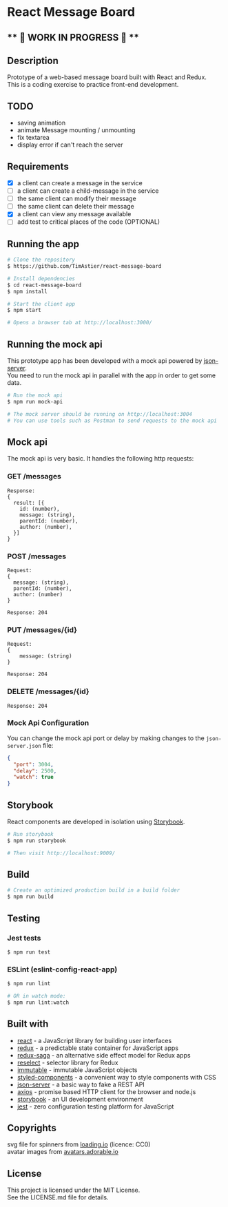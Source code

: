 # React Message Board

## \** 🔨 WORK IN PROGRESS 🔨 \**

## Description
Prototype of a web-based message board built with React and Redux.  
This is a coding exercise to practice front-end development.

## TODO

- saving animation
- animate Message mounting / unmounting
- fix textarea
- display error if can't reach the server


## Requirements

- [x] a client can create a message in the service
- [ ] a client can create a child-message in the service
- [ ] the same client can modify their message
- [ ] the same client can delete their message
- [x] a client can view any message available
- [ ] add test to critical places of the code (OPTIONAL)

## Running the app

```sh
# Clone the repository
$ https://github.com/TimAstier/react-message-board

# Install dependencies
$ cd react-message-board
$ npm install

# Start the client app
$ npm start

# Opens a browser tab at http://localhost:3000/
```

## Running the mock api

This prototype app has been developed with a mock api powered by [json-server](https://github.com/typicode/json-server).  
You need to run the mock api in parallel with the app in order to get some data.

```sh
# Run the mock api
$ npm run mock-api

# The mock server should be running on http://localhost:3004
# You can use tools such as Postman to send requests to the mock api
```

## Mock api

The mock api is very basic. It handles the following http requests:

### GET /messages  
```
Response:
{
  result: [{
  	id: (number),
  	message: (string),
  	parentId: (number),
  	author: (number),
  }]
}
```

### POST /messages
```
Request:
{
  message: (string),
  parentId: (number),
  author: (number)
}

Response: 204
```

### PUT /messages/{id}
```
Request:
{
	message: (string)
}

Response: 204
```

### DELETE /messages/{id}
```
Response: 204
```

### Mock Api Configuration

You can change the mock api port or delay by making changes to the ```json-server.json``` file:

```json
{
  "port": 3004,
  "delay": 2500,
  "watch": true
}
```

## Storybook
React components are developed in isolation using [Storybook](https://storybook.js.org/).

```sh
# Run storybook
$ npm run storybook

# Then visit http://localhost:9009/
```

## Build

```sh
# Create an optimized production build in a build folder
$ npm run build
```

## Testing

### Jest tests
```
$ npm run test
```

### ESLint (eslint-config-react-app)
```sh
$ npm run lint

# OR in watch mode:
$ npm run lint:watch
```

## Built with
- [react](https://reactjs.org/) - a JavaScript library for building user interfaces
- [redux](https://redux.js.org/) - a predictable state container for JavaScript apps 
- [redux-saga](https://github.com/redux-saga/redux-saga) - an alternative side effect model for Redux apps 
- [reselect](https://github.com/reduxjs/reselect) - selector library for Redux
- [immutable](https://facebook.github.io/immutable-js/) - immutable JavaScript objects
- [styled-components](https://www.styled-components.com/) - a convenient way to style components with CSS
- [json-server](https://github.com/typicode/json-server) - a basic way to fake a REST API
- [axios](https://github.com/axios/axios) - promise based HTTP client for the browser and node.js
- [storybook](https://storybook.js.org/) - an UI development environment  
- [jest](https://jestjs.io/) - zero configuration testing platform for JavaScript

## Copyrights

svg file for spinners from [loading.io](loading.io) (licence: CC0)  
avatar images from [avatars.adorable.io](http://avatars.adorable.io/)  

## License

This project is licensed under the MIT License.  
See the LICENSE.md file for details.
